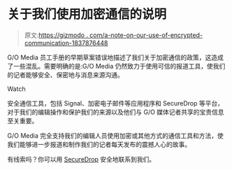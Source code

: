 # 关于我们使用加密通信的说明

> 原文:[https://gizmodo . com/a-note-on-our-use-of-encrypted-communication-1837876448](https://gizmodo.com/a-note-on-our-use-of-encrypted-communication-1837876448)

G/O Media 员工手册的早期草案错误地描述了我们关于加密通信的政策，这造成了一些混乱。需要明确的是:G/O Media 仍然致力于使用可信的报道工具，使我们的记者能够安全、保密地与消息来源沟通。

Watch

安全通信工具，包括 Signal、加密电子邮件等应用程序和 SecureDrop 等平台，对于我们的编辑操作和保护我们的来源以及他们与 G/O 媒体记者共享的宝贵信息至关重要。

G/O Media 完全支持我们的编辑人员使用加密或其他方式的通信工具和方法，使我们能够进一步报道和制作我们的记者每天发布的震撼人心的故事。

有线索吗？你可以用 [SecureDrop](https://specialprojectsdesk.com/how-to-contact-our-reporters-using-securedrop-1823763689) 安全地联系到我们。
